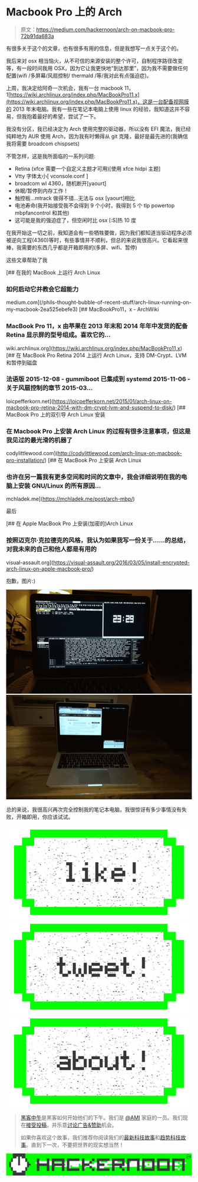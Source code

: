 # Macbook Pro 上的 Arch

> 原文：<https://medium.com/hackernoon/arch-on-macbook-pro-72b91da683a>

有很多关于这个的文章，也有很多有用的信息，但是我想写一点关于这个的。

我后来对 osx 相当恼火，从不可信的来源安装的整个许可，自制程序路径改变等，有一段时间我用 OSX，因为它让我更快地“到达那里”，因为我不需要做任何配置(wifi /多屏幕/风扇控制/ thermald /等/我对此有点强迫症)。

上周，我决定给阿奇一次机会，我有一台 macbook 11，1[https://wiki.archlinux.org/index.php/MacBookPro11,x](https://wiki.archlinux.org/index.php/MacBookPro11,x)，这是一台配备视网膜的 2013 年末电脑。我有一些在笔记本电脑上使用 linux 的经验，我知道这并不容易，但我抱着最好的希望，尝试了一下。

我没有分区，我已经决定为 Arch 使用完整的驱动器，所以没有 EFI 魔法，我已经纯粹地为 AUR 使用 Arch，因为我有时懒得从 git 克隆，最好是最先进的(我确信我将需要 broadcom chispsets)

不管怎样，这是我所面临的一系列问题:

*   Retina (xfce 需要一个自定义主题才可用)[使用 xfce hidpi 主题]
*   Vtty 字体太小[ vconsole.conf ]
*   broadcom wl 4360，随机断开[yaourt]
*   休眠/暂停到内存工作！
*   触控板…mtrack 做得不错…无法与 osx [yaourt]相比
*   电池寿命(我开始接受我不会得到 9 个小时，我得到 5 个 tlp powertop mbpfancontrol 和其他)
*   这可能是我的强迫症了，但空闲时比 osx [:S]热 10 度

在我开始这一切之前，我知道会有一些牺牲要做，因为我们都知道当驱动程序必须被逆向工程(4360)等时，有些事情并不顺利，但总的来说我很高兴。它看起来很棒，我需要的东西几乎都是开箱即用的(多屏、wifi、暂停)

这些文章帮助了我

[](/phils-thought-bubble-of-recent-stuff/arch-linux-running-on-my-macbook-2ea525ebefe3) [## 在我的 MacBook 上运行 Arch Linux

### 如何启动它并教会它超能力

medium.com](/phils-thought-bubble-of-recent-stuff/arch-linux-running-on-my-macbook-2ea525ebefe3) [](https://wiki.archlinux.org/index.php/MacBookPro11,x) [## MacBookPro11，x - ArchWiki

### MacBook Pro 11，x 由苹果在 2013 年末和 2014 年年中发货的配备 Retina 显示屏的型号组成。喜欢它的…

wiki.archlinux.org](https://wiki.archlinux.org/index.php/MacBookPro11,x) [](https://loicpefferkorn.net/2015/01/arch-linux-on-macbook-pro-retina-2014-with-dm-crypt-lvm-and-suspend-to-disk/) [## 在 MacBook Pro Retina 2014 上运行 Arch Linux，支持 DM-Crypt、LVM 和暂停到磁盘

### 法语版 2015-12-08 - gummiboot 已集成到 systemd 2015-11-06 -关于风扇控制的章节 2015-03…

loicpefferkorn.net](https://loicpefferkorn.net/2015/01/arch-linux-on-macbook-pro-retina-2014-with-dm-crypt-lvm-and-suspend-to-disk/) [](http://codylittlewood.com/arch-linux-on-macbook-pro-installation/) [## MacBook Pro 上的双引导 Arch Linux 安装

### 在 Macbook Pro 上安装 Arch Linux 的过程有很多注意事项，但这是我见过的最光滑的机器了

codylittlewood.com](http://codylittlewood.com/arch-linux-on-macbook-pro-installation/) [](https://mchladek.me/post/arch-mbp/) [## 在 MacBook Pro 上安装 Arch Linux

### 也许在另一篇我有更多空间和时间的文章中，我会详细说明在我的电脑上安装 GNU/Linux 的所有原因…

mchladek.me](https://mchladek.me/post/arch-mbp/) 

最后

[](https://visual-assault.org/2016/03/05/install-encrypted-arch-linux-on-apple-macbook-pro/) [## 在 Apple MacBook Pro 上安装(加密的)Arch Linux

### 按照迈克尔·克拉德克的风格，我认为如果我写一份关于……的总结，对我未来的自己和他人都是有用的

visual-assault.org](https://visual-assault.org/2016/03/05/install-encrypted-arch-linux-on-apple-macbook-pro/) 

抱歉，图片:)

![](img/741c97b3df7698fc0e70ff087808b0f9.png)![](img/489240dacc6db795eee61a97bfb03a84.png)

总的来说，我很高兴再次完全控制我的笔记本电脑，我很惊讶有多少事情没有失败，开箱即用，你应该试试。

[![](img/50ef4044ecd4e250b5d50f368b775d38.png)](http://bit.ly/HackernoonFB)[![](img/979d9a46439d5aebbdcdca574e21dc81.png)](https://goo.gl/k7XYbx)[![](img/2930ba6bd2c12218fdbbf7e02c8746ff.png)](https://goo.gl/4ofytp)

> [黑客中午](http://bit.ly/Hackernoon)是黑客如何开始他们的下午。我们是 [@AMI](http://bit.ly/atAMIatAMI) 家庭的一员。我们现在[接受投稿](http://bit.ly/hackernoonsubmission)，并乐意[讨论广告&赞助](mailto:partners@amipublications.com)机会。
> 
> 如果你喜欢这个故事，我们推荐你阅读我们的[最新科技故事](http://bit.ly/hackernoonlatestt)和[趋势科技故事](https://hackernoon.com/trending)。直到下一次，不要把世界的现实想当然！

[![](img/be0ca55ba73a573dce11effb2ee80d56.png)](https://goo.gl/Ahtev1)
